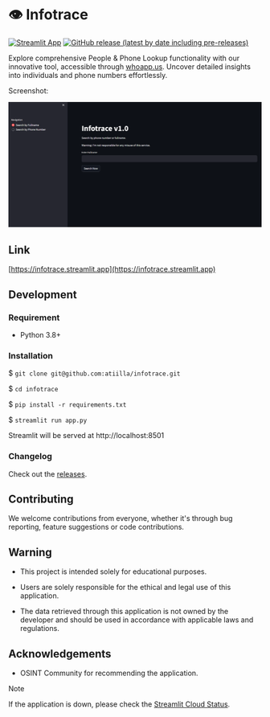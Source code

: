 # 👁️ Infotrace

[![Streamlit App](https://static.streamlit.io/badges/streamlit_badge_black_white.svg)](https://infotrace.streamlit.app) [![GitHub release (latest by date including pre-releases)](https://img.shields.io/github/v/release/atiilla/infotrace?include_prereleases)](https://github.com/atiilla/infotrace/releases)

Explore comprehensive People & Phone Lookup functionality with our innovative tool, accessible through [whoapp.us](https://whoapp.us). Uncover detailed insights into individuals and phone numbers effortlessly.

Screenshot:

![Screenshot](./app.png)

## Link
[https://infotrace.streamlit.app](https://infotrace.streamlit.app)

## Development

### Requirement

- Python 3.8+

### Installation

$ `git clone git@github.com:atiilla/infotrace.git`

$ `cd infotrace`

$ `pip install -r requirements.txt`

$ `streamlit run app.py`

Streamlit will be served at http://localhost:8501

### Changelog

Check out the [releases](https://github.com/atiilla/infotrace/releases).

## Contributing

We welcome contributions from everyone, whether it's through bug reporting, feature suggestions or code contributions.

## Warning
- This project is intended solely for educational purposes.

- Users are solely responsible for the ethical and legal use of this application.

- The data retrieved through this application is not owned by the developer and should be used in accordance with applicable laws and regulations.


## Acknowledgements
- OSINT Community for recommending the application.

> [!NOTE]
> If the application is down, please check the [Streamlit Cloud Status](https://www.streamlitstatus.com/).